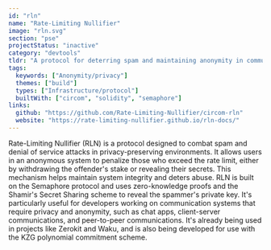 ```yaml
---
id: "rln"
name: "Rate-Limiting Nullifier"
image: "rln.svg"
section: "pse"
projectStatus: "inactive"
category: "devtools"
tldr: "A protocol for deterring spam and maintaining anonymity in communication systems."
tags:
  keywords: ["Anonymity/privacy"]
  themes: ["build"]
  types: ["Infrastructure/protocol"]
  builtWith: ["circom", "solidity", "semaphore"]
links:
  github: "https://github.com/Rate-Limiting-Nullifier/circom-rln"
  website: "https://rate-limiting-nullifier.github.io/rln-docs/"
---
```


Rate-Limiting Nullifier (RLN) is a protocol designed to combat spam and denial of service attacks in privacy-preserving environments. It allows users in an anonymous system to penalize those who exceed the rate limit, either by withdrawing the offender's stake or revealing their secrets. This mechanism helps maintain system integrity and deters abuse. RLN is built on the Semaphore protocol and uses zero-knowledge proofs and the Shamir's Secret Sharing scheme to reveal the spammer's private key. It's particularly useful for developers working on communication systems that require privacy and anonymity, such as chat apps, client-server communications, and peer-to-peer communications. It's already being used in projects like Zerokit and Waku, and is also being developed for use with the KZG polynomial commitment scheme.
